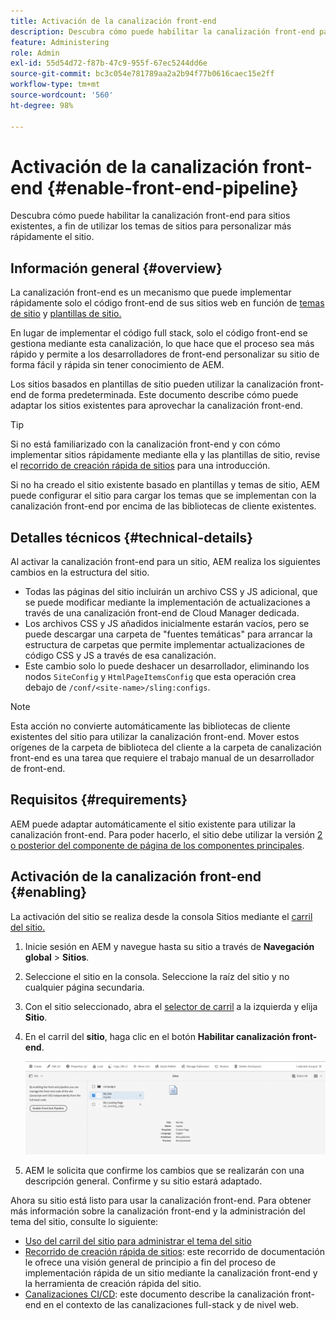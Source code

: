 ```yaml
---
title: Activación de la canalización front-end
description: Descubra cómo puede habilitar la canalización front-end para sitios existentes, a fin de utilizar los temas de sitios para personalizar más rápidamente el sitio.
feature: Administering
role: Admin
exl-id: 55d54d72-f87b-47c9-955f-67ec5244dd6e
source-git-commit: bc3c054e781789aa2a2b94f77b0616caec15e2ff
workflow-type: tm+mt
source-wordcount: '560'
ht-degree: 98%

---
```


# Activación de la canalización front-end {#enable-front-end-pipeline}

Descubra cómo puede habilitar la canalización front-end para sitios existentes, a fin de utilizar los temas de sitios para personalizar más rápidamente el sitio.

## Información general {#overview}

La canalización front-end es un mecanismo que puede implementar rápidamente solo el código front-end de sus sitios web en función de [temas de sitio](site-themes.md) y [plantillas de sitio.](site-templates.md)

En lugar de implementar el código full stack, solo el código front-end se gestiona mediante esta canalización, lo que hace que el proceso sea más rápido y permite a los desarrolladores de front-end personalizar su sitio de forma fácil y rápida sin tener conocimiento de AEM.

Los sitios basados en plantillas de sitio pueden utilizar la canalización front-end de forma predeterminada. Este documento describe cómo puede adaptar los sitios existentes para aprovechar la canalización front-end.

>[!TIP]
>
>Si no está familiarizado con la canalización front-end y con cómo implementar sitios rápidamente mediante ella y las plantillas de sitio, revise el [recorrido de creación rápida de sitios](/help/journey-sites/quick-site/overview.md) para una introducción.

Si no ha creado el sitio existente basado en plantillas y temas de sitio, AEM puede configurar el sitio para cargar los temas que se implementan con la canalización front-end por encima de las bibliotecas de cliente existentes.

## Detalles técnicos {#technical-details}

Al activar la canalización front-end para un sitio, AEM realiza los siguientes cambios en la estructura del sitio.

* Todas las páginas del sitio incluirán un archivo CSS y JS adicional, que se puede modificar mediante la implementación de actualizaciones a través de una canalización front-end de Cloud Manager dedicada.
* Los archivos CSS y JS añadidos inicialmente estarán vacíos, pero se puede descargar una carpeta de &quot;fuentes temáticas&quot; para arrancar la estructura de carpetas que permite implementar actualizaciones de código CSS y JS a través de esa canalización.
* Este cambio solo lo puede deshacer un desarrollador, eliminando los nodos `SiteConfig` y `HtmlPageItemsConfig` que esta operación crea debajo de `/conf/<site-name>/sling:configs`.

>[!NOTE]
>
>Esta acción no convierte automáticamente las bibliotecas de cliente existentes del sitio para utilizar la canalización front-end. Mover estos orígenes de la carpeta de biblioteca del cliente a la carpeta de canalización front-end es una tarea que requiere el trabajo manual de un desarrollador de front-end.

## Requisitos  {#requirements}

AEM puede adaptar automáticamente el sitio existente para utilizar la canalización front-end. Para poder hacerlo, el sitio debe utilizar la versión [2 o posterior del componente de página de los componentes principales](https://experienceleague.adobe.com/docs/experience-manager-core-components/using/components/page.html?lang=es).

## Activación de la canalización front-end {#enabling}

La activación del sitio se realiza desde la consola Sitios mediante el [carril del sitio.](site-rail.md)

1. Inicie sesión en AEM y navegue hasta su sitio a través de **Navegación global** > **Sitios**.
1. Seleccione el sitio en la consola. Seleccione la raíz del sitio y no cualquier página secundaria.
1. Con el sitio seleccionado, abra el [selector de carril](/help/sites-cloud/authoring/getting-started/basic-handling.md#rail-selector) a la izquierda y elija **Sitio**.
1. En el carril del **sitio**, haga clic en el botón **Habilitar canalización front-end**.

   ![Habilitación de la canalización front-end](/help/sites-cloud/administering/assets/enable-front-end-pipeline.png)

1. AEM le solicita que confirme los cambios que se realizarán con una descripción general. Confirme y su sitio estará adaptado.

Ahora su sitio está listo para usar la canalización front-end. Para obtener más información sobre la canalización front-end y la administración del tema del sitio, consulte lo siguiente:

* [Uso del carril del sitio para administrar el tema del sitio](site-rail.md)
* [Recorrido de creación rápida de sitios](/help/journey-sites/quick-site/overview.md): este recorrido de documentación le ofrece una visión general de principio a fin del proceso de implementación rápida de un sitio mediante la canalización front-end y la herramienta de creación rápida del sitio.
* [Canalizaciones CI/CD](/help/implementing/cloud-manager/configuring-pipelines/introduction-ci-cd-pipelines.md#front-end): este documento describe la canalización front-end en el contexto de las canalizaciones full-stack y de nivel web.
